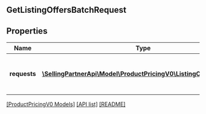 ## GetListingOffersBatchRequest

## Properties

Name | Type | Description | Notes
------------ | ------------- | ------------- | -------------
**requests** | [**\SellingPartnerApi\Model\ProductPricingV0\ListingOffersRequest[]**](ListingOffersRequest.md) | A list of getItemOffers batched requests to run. | [optional]

[[ProductPricingV0 Models]](../) [[API list]](../../Api) [[README]](../../../README.md)
